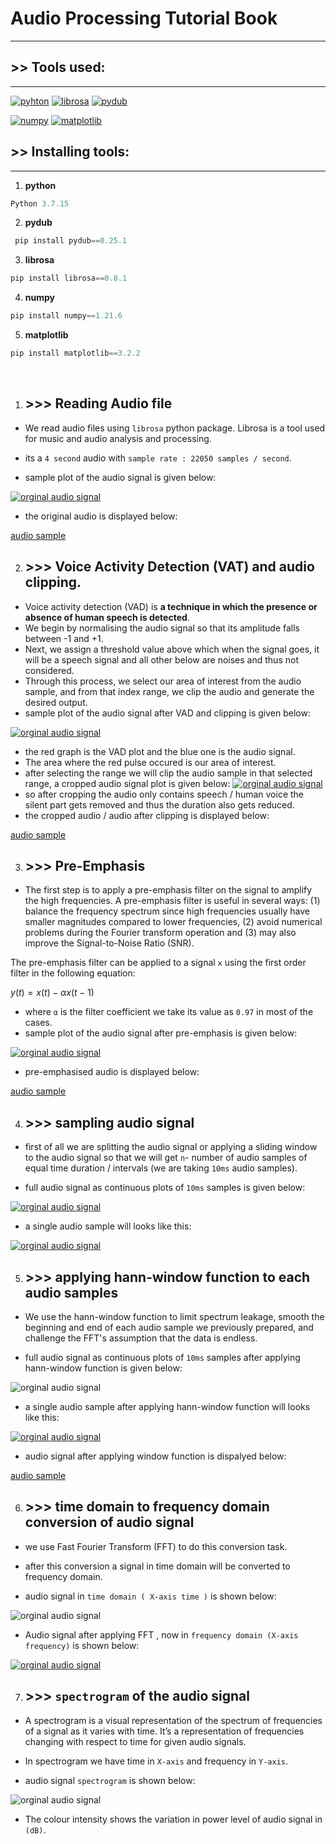  # Audio Processing Tutorial Book
---

## >> Tools used:
---

[![pyhton](https://www.python.org/static/community_logos/python-logo.png)](https://www.python.org/downloads/release/python-3715/)   [![librosa](https://librosa.org/images/librosa_logo_text.png)](https://librosa.org/)   [![pydub](https://images.g2crowd.com/uploads/product/image/large_detail/large_detail_86c4f17e5b0c4fc3d86420b9c7c5894c/pydub.png)](https://pydub.com/) 

[![numpy](https://ebssistemas.com/file/2021/05/NumPy-200x80.png)](https://numpy.org/)  [![matplotlib](https://matplotlib.org/2.0.2/plot_directive/mpl_examples/api/thumbnails/logo2.png)](https://matplotlib.org/stable/index.html)

## >> Installing tools:
---
1. <b>python</b>
 ```python
 Python 3.7.15
```
2.  <b>pydub</b>
```python
 pip install pydub==0.25.1 
```
3. <b> librosa </b> 
 ```python
 pip install librosa==0.8.1
```
4. <b>numpy</b>
 ```python
 pip install numpy==1.21.6
```
5. <b>matplotlib</b>
 ```python
 pip install matplotlib==3.2.2
```
<br>

1. ## >>> Reading Audio file
* We read audio files using `librosa` python package. Librosa is a tool used for music and audio analysis and processing.

* its a `4 second` audio with `sample rate : 22050 samples / second`.
*  sample plot of the audio signal is given below:
  
[![orginal audio signal](https://raw.githubusercontent.com/Ribin-Baby/Audio-Processing/main/images/1.png)](https://github.com/Ribin-Baby/Audio-Processing/tree/main/images)

* the original audio is displayed below:

[audio sample](https://user-images.githubusercontent.com/115212881/197967862-03e34890-4536-455e-9aad-b1eba1094514.mov)



2. ## >>> Voice Activity Detection (VAT) and audio clipping.
* Voice activity detection (VAD) is **a technique in which the presence or absence of human speech is detected**.
* We begin by normalising the audio signal so that its amplitude falls between -1 and +1.  
* Next, we assign a threshold value above which when the signal goes, it will be a speech signal and all other below are noises and thus not considered.
* Through this process, we select our area of interest from the audio sample, and from that index range, we clip the audio and generate the desired output.
*   sample plot of the audio signal after VAD  and clipping is given below:
  
[![orginal audio signal](https://raw.githubusercontent.com/Ribin-Baby/Audio-Processing/main/images/2.png)](https://github.com/Ribin-Baby/Audio-Processing/tree/main/images)

* the red graph is the VAD plot and the blue one is the audio signal.
* The area where the red pulse occured is our area of interest.
* after selecting the range we will clip the audio sample in that selected range, a cropped audio signal plot is given below:
[![orginal audio signal](https://raw.githubusercontent.com/Ribin-Baby/Audio-Processing/main/images/3.png)](https://github.com/Ribin-Baby/Audio-Processing/tree/main/images)
* so after cropping the audio only contains speech / human voice the silent part gets removed and thus the duration also gets reduced.
*  the cropped audio / audio after clipping is displayed below:

[audio sample](https://user-images.githubusercontent.com/115212881/197990158-d0e9e4ae-dddc-44f0-9988-dbad54480c6b.mov)


3. ## >>> Pre-Emphasis
* The first step is to apply a pre-emphasis filter on the signal to amplify the high frequencies. A pre-emphasis filter is useful in several ways: (1) balance the frequency spectrum since high frequencies usually have smaller magnitudes compared to lower frequencies, (2) avoid numerical problems during the Fourier transform operation and (3) may also improve the Signal-to-Noise Ratio (SNR).

The pre-emphasis filter can be applied to a signal  `x`  using the first order filter in the following equation:

$y(t)=x(t)−αx(t−1)$

* where `α` is the filter coefficient we take its value as `0.97` in most of the cases.
*   sample plot of the audio signal after pre-emphasis is given below:
  
[![orginal audio signal](https://raw.githubusercontent.com/Ribin-Baby/Audio-Processing/main/images/4.png)](https://github.com/Ribin-Baby/Audio-Processing/tree/main/images)

* pre-emphasised audio is displayed below:


[audio sample](https://user-images.githubusercontent.com/115212881/197996125-94f82bd4-176d-49c1-b9a7-53e48fe9fa2c.mov)

4. ## >>> sampling audio signal
* first of all we are splitting the audio signal or applying a sliding window to the audio signal so that we will get `n`- number of audio samples of equal time duration / intervals (we are taking `10ms` audio samples).

*   full audio signal as continuous plots of `10ms` samples is given below:
  
[![orginal audio signal](https://raw.githubusercontent.com/Ribin-Baby/Audio-Processing/main/images/frame.gif)](https://github.com/Ribin-Baby/Audio-Processing/tree/main/images/frame.gif)

* a single audio sample will looks like this:

[![orginal audio signal](https://raw.githubusercontent.com/Ribin-Baby/Audio-Processing/main/images/6.png)](https://github.com/Ribin-Baby/Audio-Processing/tree/main/images)


5. ## >>> applying hann-window function to each audio samples
* We use the hann-window function to limit spectrum leakage, smooth the beginning and end of each audio sample we previously prepared, and challenge the FFT's assumption that the data is endless.

*   full audio signal as continuous plots of `10ms` samples  after applying hann-window function is given below:
  
![orginal audio signal](https://raw.githubusercontent.com/Ribin-Baby/Audio-Processing/main/images/windows.gif)
* a single audio sample  after applying hann-window function will looks like this:

[![orginal audio signal](https://raw.githubusercontent.com/Ribin-Baby/Audio-Processing/main/images/7.png)](https://github.com/Ribin-Baby/Audio-Processing/tree/main/images)


* audio signal after applying window function is dispalyed below:

[audio sample](https://user-images.githubusercontent.com/115212881/198013223-fdf9dc17-0994-4526-ba01-409dc48aa690.mov)

6. ## >>> time domain to frequency domain conversion of audio signal
* we use Fast Fourier Transform (FFT) to do this conversion task. 
* after this conversion a signal in time domain will be converted to frequency domain. 

*   audio signal in `time domain ( X-axis time )` is shown below:
  
![orginal audio signal](https://raw.githubusercontent.com/Ribin-Baby/Audio-Processing/main/images/1.png)
* Audio signal after applying FFT , now in `frequency domain (X-axis frequency)` is shown below:

[![orginal audio signal](https://raw.githubusercontent.com/Ribin-Baby/Audio-Processing/main/images/5.png)](https://github.com/Ribin-Baby/Audio-Processing/tree/main/images)

7. ## >>> `spectrogram` of the audio signal
* A spectrogram is a visual representation of the spectrum of frequencies of a signal as it varies with time. It’s a representation of frequencies changing with respect to time for given audio signals.
* In spectrogram we have time in `X-axis` and frequency in `Y-axis`.


*   audio signal `spectrogram` is shown below:
  
![orginal audio signal](https://raw.githubusercontent.com/Ribin-Baby/Audio-Processing/main/images/9.png)
* The colour intensity shows the variation in power level of audio signal in `(dB)`.




